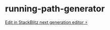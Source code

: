# running-path-generator

[Edit in StackBlitz next generation editor ⚡️](https://stackblitz.com/~/github.com/beardedbe4n/running-path-generator)
